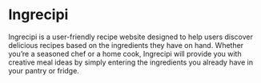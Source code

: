 # Ingrecipi

Ingrecipi is a user-friendly recipe website designed to help users discover delicious recipes based on the ingredients they have on hand. Whether you’re a seasoned chef or a home cook, Ingrecipi will provide you with creative meal ideas by simply entering the ingredients you already have in your pantry or fridge.
